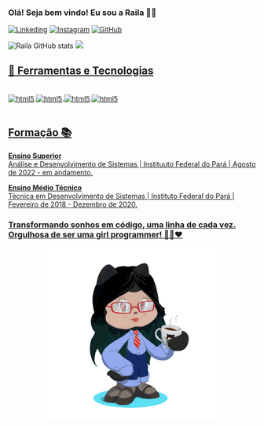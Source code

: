 
### Olá! Seja bem vindo! Eu sou a Raila 🙋‍♀️ <br>
[![Linkeding](https://img.shields.io/badge/LinkedIn-0077B5?style=for-the-badge&logo=linkedin&logoColor=white)](https://www.linkedin.com/in/railacarvalhoaraujo/)
[![Instagram](https://img.shields.io/badge/Instagram-E4405F?style=for-the-badge&logo=instagram&logoColor=white)](https://www.instagram.com/rayla_carvalho_)
[![GitHub](https://img.shields.io/badge/GitHub-100000?style=for-the-badge&logo=github&logoColor=white)](https://github.com/RailaCarvalho) 

![Raila GitHub stats](https://github-readme-stats.vercel.app/api?username=RailaCarvalho&show_icons=true&theme=synthwave)
<a href="https://github.com/RailaCarvalho">
<img loading="lazy" height="195em" src="https://github-readme-stats.vercel.app/api/top-langs/?username=RailaCarvalho&layout=compact&langs_count=7&theme=dracula"/>

## 🤖 Ferramentas e Tecnologias 

<div style="display: inline_block"><br/>
<img align="center" alt="html5" src="https://img.shields.io/badge/Python-14354C?style=for-the-badge&logo=python&logoColor=white">
<img align="center" alt="html5" src="https://img.shields.io/badge/Markdown-000000?style=for-the-badge&logo=markdown&logoColor=white">
<img align="center" alt="html5" src="https://img.shields.io/badge/MySQL-005C84?style=for-the-badge&logo=mysql&logoColor=white">
<img align="center" alt="html5" src="https://img.shields.io/badge/Microsoft_Excel-217346?style=for-the-badge&logo=microsoft-excel&logoColor=white">
</div>
<br/>

## Formação 📚
**Ensino Superior** <br>
Análise e Desenvolvimento de Sistemas | Instituuto Federal do Pará | Agosto de 2022 - em andamento.

**Ensino Médio Técnico** <br>
Técnica em Desenvolvimento de Sistemas | Instituto Federal do Pará | Fevereiro de 2018 - Dezembro de 2020.

### Transformando sonhos em código, uma linha de cada vez. Orgulhosa de ser uma girl programmer! 👩‍💻❤️  
<div align="center">
<img src="https://github.com/RailaCarvalho/RailaCarvalho/blob/main/octocat%20Raila.png" alt="Octocat Raila Carvalho" width="350" height="350">  
</div>
